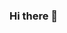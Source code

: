 ### Hi there 👋

<!--
**mahdiasd/mahdiasd** is a ✨ _special_ ✨ repository because its `README.md` (this file) appears on your GitHub profile.

Great! Here's how you can modify the template to include your skills and ways to reach you:

# Hi there 👋, I'm [Your Name]!

I'm a Software Developer, currently working at [Your Company]. I love working on Android apps with Java and Kotlin, as well as building websites with Spring Boot and creating REST APIs using Spring Boot.

## 🔭 My Interests and Skills

- Android app development with Java and Kotlin
- AR development for application
- Glasses app development
- Website development with Spring Boot
- Creating REST APIs using Spring Boot

## 🌱 What I'm currently learning

- Kotlin Multiplatform
- Jetpack Compose

## 📫 How to reach me

- Telegram: https://t.me/mahdiasd96
- LinkedIn: https://www.linkedin.com/in/mahdiasd96/
